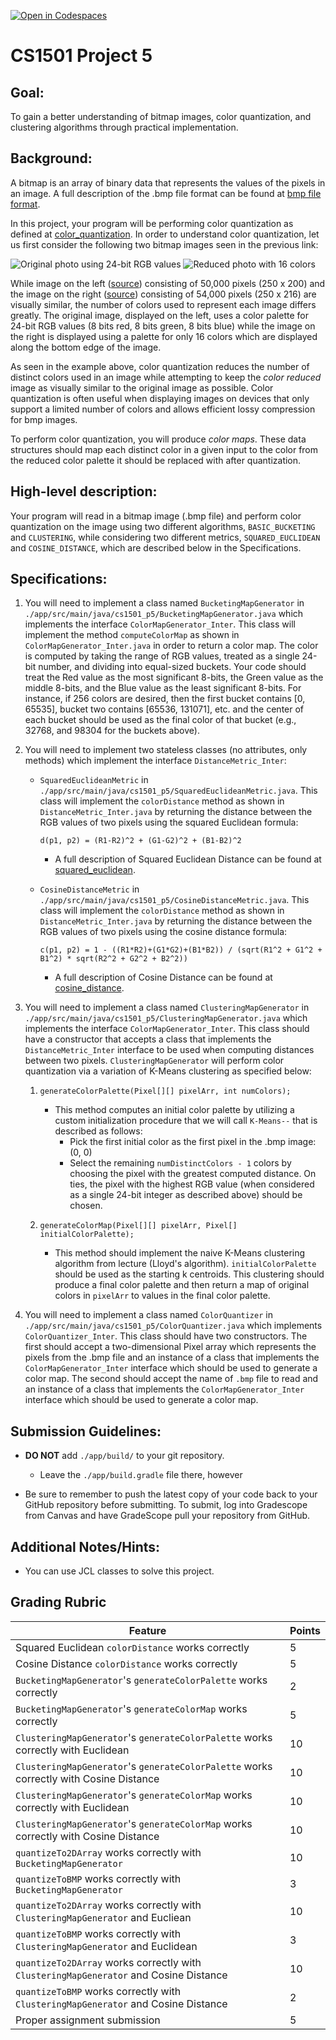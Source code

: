 [![Open in Codespaces](https://classroom.github.com/assets/launch-codespace-7f7980b617ed060a017424585567c406b6ee15c891e84e1186181d67ecf80aa0.svg)](https://classroom.github.com/open-in-codespaces?assignment_repo_id=10930002)
# CS1501 Project 5

## Goal:

To gain a better understanding of bitmap images, color quantization, and clustering algorithms through practical
implementation.

## Background:

A bitmap is an array of binary
data that represents the values of the pixels in an image. A full description of the .bmp file format can be found
at [bmp file format](https://en.wikipedia.org/wiki/BMP_file_format).

In this project, your program will be performing color quantization as defined
at [color_quantization](https://en.wikipedia.org/wiki/Color_quantization). In order to understand color quantization,
let us first consider the following two bitmap images seen in the previous link:

![Original photo using 24-bit RGB values](imgs/Dithering_example_undithered.png "Original Photo") ![Reduced photo with 16 colors](imgs/Dithering_example_undithered_16color_palette.png "Reduced Photo")

While image on the left ([source](https://commons.wikimedia.org/wiki/File:Dithering_example_undithered.png)) consisting
of 50,000 pixels (250 x 200) and the image on the
right ([source](https://en.wikipedia.org/wiki/File:Dithering_example_undithered_16color_palette.png)) consisting of
54,000 pixels (250 x 216) are visually similar, the number of colors used to represent
each image differs greatly. The original image, displayed on the left, uses a color palette for 24-bit RGB values (8
bits
red, 8 bits green, 8 bits blue) while the image on the right is displayed using a palette for only 16 colors which are
displayed along the bottom edge of the image.

As seen in the example above, color quantization reduces the number of distinct colors used in an image while attempting to keep
the *color reduced* image as visually similar to the original image as possible. Color quantization is often
useful when displaying images on devices that only support a limited number of colors and allows efficient lossy
compression for bmp images.

To perform color quantization, you will produce *color maps*. These data structures should map each distinct color in
a given input to the color from the reduced color palette it should be replaced with after quantization.

## High-level description:

Your program will read in a bitmap image (.bmp file) and perform color quantization on the image using two different
algorithms, `BASIC_BUCKETING` and `CLUSTERING`, while considering two different metrics, `SQUARED_EUCLIDEAN` and `COSINE_DISTANCE`,
which are described below in the Specifications.

## Specifications:

1. You will need to implement a class named `BucketingMapGenerator`
   in `./app/src/main/java/cs1501_p5/BucketingMapGenerator.java` which implements the
   interface `ColorMapGenerator_Inter`. This class will implement the method `computeColorMap` as shown
   in `ColorMapGenerator_Inter.java` in order to return a color map. The color is computed by taking the range of RGB values, treated as a single
   24-bit number, and
   dividing into equal-sized buckets. Your code should treat the Red value as the most significant 8-bits, the Green value 
   as the middle 8-bits, and the Blue value as the least significant 8-bits. For instance, if 256 colors are desired, then the first
   bucket contains [0, 65535], bucket two contains [65536, 131071], etc. and the center of each bucket should be used as
   the final color of that bucket (e.g., 32768, and 98304 for the buckets above).

1. You will need to implement two stateless classes (no attributes, only methods) which implement the interface `DistanceMetric_Inter`:
    * `SquaredEuclideanMetric` in `./app/src/main/java/cs1501_p5/SquaredEuclideanMetric.java`. This class will implement
      the `colorDistance` method as shown in `DistanceMetric_Inter.java` by returning the distance between the RGB
      values of two pixels using the squared
      Euclidean formula:

      `d(p1, p2) = (R1-R2)^2 + (G1-G2)^2 + (B1-B2)^2`
        * A full description of Squared Euclidean Distance can be found
          at [squared_euclidean](https://en.wikipedia.org/wiki/Euclidean_distance#Squared_Euclidean_distance).

    * `CosineDistanceMetric` in `./app/src/main/java/cs1501_p5/CosineDistanceMetric.java`. This class will implement
      the `colorDistance` method as shown in `DistanceMetric_Inter.java` by returning the distance between the RGB
      values of two pixels using the cosine
      distance formula:

      `c(p1, p2) = 1 - ((R1*R2)+(G1*G2)+(B1*B2)) / (sqrt(R1^2 + G1^2 + B1^2) * sqrt(R2^2 + G2^2 + B2^2))`
        * A full description of Cosine Distance can be found
          at [cosine_distance](https://en.wikipedia.org/wiki/Cosine_similarity#Cosine_Distance).

1. You will need to implement a class named `ClusteringMapGenerator`
   in `./app/src/main/java/cs1501_p5/ClusteringMapGenerator.java` which implements the
   interface `ColorMapGenerator_Inter`. This class should have a constructor that accepts a class that implements
   the `DistanceMetric_Inter` interface to be used when computing distances between two pixels. `ClusteringMapGenerator` will perform
   color quantization via a variation of K-Means clustering as specified below:

    1. `generateColorPalette(Pixel[][] pixelArr, int numColors);`
        * This method computes an initial color palette by utilizing a custom initialization procedure that we will call `K-Means--`
          that is described as follows:
            * Pick the first initial color as the first pixel in the .bmp image: (0, 0)
            * Select the remaining `numDistinctColors - 1` colors by choosing the pixel with the greatest computed distance. On
              ties, the pixel with the highest RGB value (when considered as a single 24-bit integer as described above) should be chosen.

    1. `generateColorMap(Pixel[][] pixelArr, Pixel[] initialColorPalette);`
		* This method should implement the naive K-Means clustering algorithm from lecture (Lloyd's algorithm).
		  `initialColorPalette` should be used as the starting k centroids.
		  This clustering should produce a final color palette and then return 
		  a map of original colors in `pixelArr` to values in the final color palette.

1. You will need to implement a class named `ColorQuantizer` in
   `./app/src/main/java/cs1501_p5/ColorQuantizer.java` which implements
   `ColorQuantizer_Inter`. This class should have two constructors. The first
   should accept a two-dimensional Pixel array which represents the pixels from
   the .bmp file and an instance of a class that implements the
   `ColorMapGenerator_Inter` interface which should be used to generate a
   color map. The second should accept the name of `.bmp` file to read and an
   instance of a class that implements the `ColorMapGenerator_Inter`
   interface which should be used to generate a color map.

## Submission Guidelines:

* **DO NOT** add `./app/build/` to your git repository.
    * Leave the `./app/build.gradle` file there, however

* Be sure to remember to push the latest copy of your code back to your GitHub
  repository before submitting. To submit, log into Gradescope from Canvas and have GradeScope pull your repository from
  GitHub.

## Additional Notes/Hints:

* You can use JCL classes to solve this project.

## Grading Rubric

| Feature                                                                                | Points 
|----------------------------------------------------------------------------------------|--------
| Squared Euclidean `colorDistance` works correctly                                      | 5
| Cosine Distance `colorDistance` works correctly                                        | 5
| `BucketingMapGenerator`'s `generateColorPalette` works correctly                       | 2
| `BucketingMapGenerator`'s `generateColorMap` works correctly                           | 5
| `ClusteringMapGenerator`'s `generateColorPalette` works correctly with Euclidean       | 10
| `ClusteringMapGenerator`'s `generateColorPalette` works correctly with Cosine Distance | 10
| `ClusteringMapGenerator`'s `generateColorMap` works correctly with Euclidean           | 10
| `ClusteringMapGenerator`'s `generateColorMap` works correctly with Cosine Distance     | 10
| `quantizeTo2DArray` works correctly with `BucketingMapGenerator`                       | 10
| `quantizeToBMP` works correctly with `BucketingMapGenerator`                           | 3
| `quantizeTo2DArray` works correctly with `ClusteringMapGenerator` and Eucliean         | 10
| `quantizeToBMP` works correctly with `ClusteringMapGenerator` and Euclidean            | 3
| `quantizeTo2DArray` works correctly with `ClusteringMapGenerator` and Cosine Distance  | 10
| `quantizeToBMP` works correctly with `ClusteringMapGenerator` and Cosine Distance      | 2
| Proper assignment submission                                                           | 5
